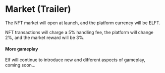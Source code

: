 # Market (Trailer)

The NFT market will open at launch, and the platform currency will be ELFT.

NFT transactions will charge a 5% handling fee, the platform will change 2%, and the market reward will be 3%.

#### More gameplay

Elf will continue to introduce new and different aspects of gameplay, coming soon...
